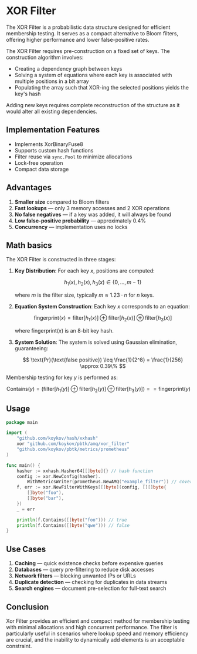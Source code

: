# XOR Filter

The XOR Filter is a probabilistic data structure designed for efficient membership testing.
It serves as a compact alternative to Bloom filters, offering higher performance and lower false-positive rates.

The XOR Filter requires pre-construction on a fixed set of keys. The construction algorithm involves:
* Creating a dependency graph between keys
* Solving a system of equations where each key is associated with multiple positions in a bit array
* Populating the array such that XOR-ing the selected positions yields the key's hash

Adding new keys requires complete reconstruction of the structure as it would alter all existing dependencies.

## Implementation Features

* Implements XorBinaryFuse8
* Supports custom hash functions
* Filter reuse via `sync.Pool` to minimize allocations
* Lock-free operation
* Compact data storage

## Advantages

1. **Smaller size** compared to Bloom filters
2. **Fast lookups** — only 3 memory accesses and 2 XOR operations
3. **No false negatives** — if a key was added, it will always be found
4. **Low false-positive probability** — approximately 0.4%
5. **Concurrency** — implementation uses no locks

## Math basics

The XOR Filter is constructed in three stages:

1. **Key Distribution**:
   For each key $x$, positions are computed:

   $$
   h_1(x), h_2(x), h_3(x) \in \{0, \ldots, m-1\}
   $$

   where $m$ is the filter size, typically $m \approx 1.23 \cdot n$ for $n$ keys.

2. **Equation System Construction**:
   Each key $x$ corresponds to an equation:

   $$
   \text{fingerprint}(x) = \text{filter}[h_1(x)] \oplus \text{filter}[h_2(x)] \oplus \text{filter}[h_3(x)]
   $$
   
   where $\text{fingerprint}(x)$ is an 8-bit key hash.

3. **System Solution**:
   The system is solved using Gaussian elimination, guaranteeing:
 
   $$
   \text{Pr}(\text{false positive}) \leq \frac{1}{2^8} = \frac{1}{256} \approx 0.39\%
   $$

Membership testing for key $y$ is performed as:

$$
\text{Contains}(y) = \left(\text{filter}[h_1(y)] \oplus \text{filter}[h_2(y)] \oplus \text{filter}[h_3(y)]\right) == \text{fingerprint}(y)
$$

## Usage

```go
package main

import (
	"github.com/koykov/hash/xxhash"
	xor "github.com/koykov/pbtk/amq/xor_filter"
	"github.com/koykov/pbtk/metrics/prometheus"
)

func main() {
	hasher := xxhash.Hasher64[[]byte]{} // hash function
	config := xor.NewConfig(hasher).
		WithMetricsWriter(prometheus.NewAMQ("example_filter")) // cover with metrics
	f, err := xor.NewFilterWithKeys[[]byte](config, [][]byte{
		[]byte("foo"),
		[]byte("bar"),
	})
	_ = err

	println(f.Contains([]byte("foo"))) // true
	println(f.Contains([]byte("qwe"))) // false
}
```

## Use Cases

1. **Caching** — quick existence checks before expensive queries
2. **Databases** — query pre-filtering to reduce disk accesses
3. **Network filters** — blocking unwanted IPs or URLs
4. **Duplicate detection** — checking for duplicates in data streams
5. **Search engines** — document pre-selection for full-text search

## Conclusion

Xor Filter provides an efficient and compact method for membership testing with minimal allocations and high concurrent performance.
The filter is particularly useful in scenarios where lookup speed and memory efficiency are crucial, and the inability to dynamically add elements is an acceptable constraint.
